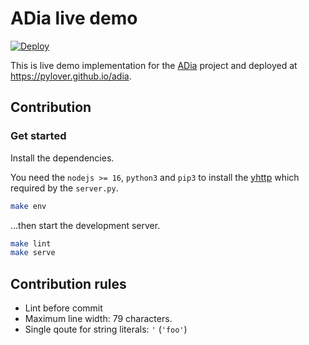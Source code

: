 # ADia live demo

[![Deploy](https://github.com/pylover/adia-live/actions/workflows/deploy.yml/badge.svg)](https://pylover.github.io/adia)

This is live demo implementation for the 
[ADia](https://github.com/pylover/adia) project and deployed at 
https://pylover.github.io/adia.

## Contribution

### Get started

Install the dependencies.

You need the `nodejs >= 16`, `python3` and `pip3` to install the 
[yhttp](https://github.com/yhttp/yhttp) which required by the ``server.py``.


```bash
make env
```

...then start the development server.

```bash
make lint
make serve
```

## Contribution rules

- Lint before commit
- Maximum line width: 79 characters.
- Single qoute for string literals: `'` (`'foo'`)
